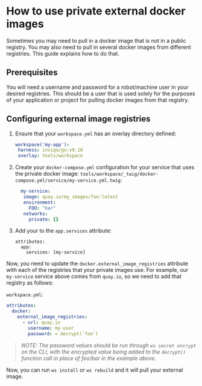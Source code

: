 # How to use private external docker images

Sometimes you may need to pull in a docker image that is not in a public registry. You may also need to pull in several docker images from different registries. This guide explains how to do that.

## Prerequisites

You will need a username and password for a robot/machine user in your desired registries. This should be a user that is used solely for the purposes of your application or project for pulling docker images from that registry.

## Configuring external image registries

1. Ensure that your `workspace.yml` has an overlay directory defined:
   ```yaml
   workspace('my-app'):
    harness: inviqa/go:v0.10
    overlay: tools/workspace
   ```
2. Create your `docker-compose.yml` configuration for your service that uses the private docker image:
   `tools/workspace/_twig/docker-compose.yml/service/my-service.yml.twig`:
   ```yaml
     my-service:
      image: quay.io/my_images/foo:latest
      environment:
        FOO: "bar"
      networks:
        private: {}
   ```
3. Add your  to the `app.services` attribute:
   ```
   attributes:
     app:
       services: [my-service]
   ```

Now, you need to update the `docker.external_image_registries` attribute with each of the registries that your private images use. For example, our `my-service` service above comes from `quay.io`, so we need to add that registry as follows:

`workspace.yml`:
```yaml
attributes:
  docker:
    external_image_registries:
      - url: quay.io
        username: my-user
        password: = decrypt('foo')
```

>_NOTE: The password values should be run through `ws secret encrypt` on the CLI, with the encrypted value being added to the `decrypt()` function call in place of foo/bar in the example above._

Now, you can run `ws install` or `ws rebuild` and it will pull your external image.
